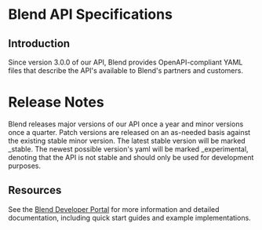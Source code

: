 # Blend API Specifications

## Introduction
Since version 3.0.0 of our API, Blend provides OpenAPI-compliant YAML files that describe the API's available to Blend's partners and customers.

# Release Notes
Blend releases major versions of our API once a year and minor versions once a quarter. Patch versions are released on an as-needed basis against the existing stable minor version. The latest stable version will be marked _stable. The newest possible version's yaml will be marked _experimental, denoting that the API is not stable and should only be used for development purposes.

## Resources
See the [Blend Developer Portal](https://developers.blend.com/blend) for more information and detailed documentation, including quick start guides and example implementations.